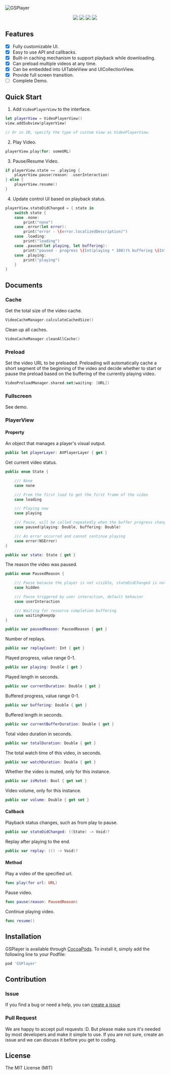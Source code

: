 ![GSPlayer](https://github.com/wxxsw/GSPlayer/blob/master/ScreenShots/logo.png)

<p align="center">
<a href="https://developer.apple.com/swift"><img src="https://img.shields.io/badge/language-swift5-f48041.svg?style=flat"></a>
<a href="https://developer.apple.com/ios"><img src="https://img.shields.io/badge/platform-iOS10+-blue.svg?style=flat"></a>
<a href="http://cocoadocs.org/docsets/GSPlayer"><img src="https://img.shields.io/badge/Cocoapods-compatible-4BC51D.svg?style=flat"></a>
<a href="https://github.com/wxxsw/GSPlayer/blob/master/LICENSE"><img src="http://img.shields.io/badge/license-MIT-lightgrey.svg?style=flat"></a>
</p>

## Features

- [x] Fully customizable UI.
- [x] Easy to use API and callbacks.
- [x] Built-in caching mechanism to support playback while downloading.
- [x] Can preload multiple videos at any time.
- [x] Can be embedded into UITableView and UICollectionView.
- [x] Provide full screen transition.
- [ ] Complete Demo.

## Quick Start

1. Add `VideoPlayerView` to the interface.
```swift
let playerView = VideoPlayerView()
view.addSubview(playerView)

// Or in IB, specify the type of custom View as VideoPlayerView.
```

2. Play Video.
```swift
playerView.play(for: someURL)
```

3. Pause/Resume Video.
```swift
if playerView.state == .playing {
    playerView.pause(reason: .userInteraction)
} else {
    playerView.resume()
}
```

4. Update control UI based on playback status.
```swift
playerView.stateDidChanged = { state in
    switch state {
    case .none:
        print("none")
    case .error(let error):
        print("error - \(error.localizedDescription)")
    case .loading:
        print("loading")
    case .paused(let playing, let buffering):
        print("paused - progress \(Int(playing * 100))% buffering \(Int(buffering * 100))%")
    case .playing:
        print("playing")
    }
}
```

## Documents

### Cache

Get the total size of the video cache.
```swift
VideoCacheManager.calculateCachedSize()
```

Clean up all caches.
```swift
VideoCacheManager.cleanAllCache()
```

### Preload

Set the video URL to be preloaded. Preloading will automatically cache a short segment of the beginning of the video and decide whether to start or pause the preload based on the buffering of the currently playing video.
```swift
VideoPreloadManager.shared.set(waiting: [URL])
```

### Fullscreen

See demo.

### PlayerView

#### Property

An object that manages a player's visual output.
```swift
public let playerLayer: AVPlayerLayer { get }
```

Get current video status.
```swift
public enum State {

    /// None
    case none

    /// From the first load to get the first frame of the video
    case loading

    /// Playing now
    case playing

    /// Pause, will be called repeatedly when the buffer progress changes
    case paused(playing: Double, buffering: Double)

    /// An error occurred and cannot continue playing
    case error(NSError)
}

public var state: State { get }
```

The reason the video was paused.
```swift
public enum PausedReason {

    /// Pause because the player is not visible, stateDidChanged is not called when the buffer progress changes
    case hidden

    /// Pause triggered by user interaction, default behavior
    case userInteraction

    /// Waiting for resource completion buffering
    case waitingKeepUp
}

public var pausedReason: PausedReason { get }
```

Number of replays.
```swift
public var replayCount: Int { get }
```

Played progress, value range 0-1.
```swift
public var playing: Double { get }
```

Played length in seconds.
```swift
public var currentDuration: Double { get }
```

Buffered progress, value range 0-1.
```swift
public var buffering: Double { get }
```

Buffered length in seconds.
```swift
public var currentBufferDuration: Double { get }
```

Total video duration in seconds.
```swift
public var totalDuration: Double { get }
```

The total watch time of this video, in seconds.
```swift
public var watchDuration: Double { get }
```

Whether the video is muted, only for this instance.
```swift
public var isMuted: Bool { get set }
```

Video volume, only for this instance.
```swift
public var volume: Double { get set }
```

#### Callback

Playback status changes, such as from play to pause.
```swift
public var stateDidChanged: ((State) -> Void)?
```

Replay after playing to the end.
```swift
public var replay: (() -> Void)?
```

#### Method

Play a video of the specified url.
```swift
func play(for url: URL)
```

Pause video.
```swift
func pause(reason: PausedReason)
```

Continue playing video.
```swift
func resume()
```

## Installation

GSPlayer is available through [CocoaPods](https://cocoapods.org). To install
it, simply add the following line to your Podfile:

```ruby
pod 'GSPlayer'
```

## Contribution

### Issue

If you find a bug or need a help, you can [create a issue](https://github.com/wxxsw/GSPlayer/issues/new)

### Pull Request

We are happy to accept pull requests :D. But please make sure it's needed by most developers and make it simple to use. If you are not sure, create an issue and we can discuss it before you get to coding.

## License

The MIT License (MIT)

